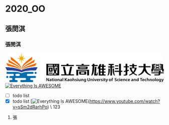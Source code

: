 # 2020_OO
## 張閔淇
### 張閔淇
![NKFUST](nkust.png "第一科大")
[![Everything Is AWESOME](https://img.youtube.com/vi/StTqXEQ2l-Y/0.jpg)](https://www.youtube.com/watch?v=StTqXEQ2l-Y "Everything Is AWESOME")
- [ ] todo list
- [x] todo list
[![Everything Is AWESOME](https://img.youtube.com/watch?v=sSm2dRarhPo)(https://www.youtube.com/watch?v=sSm2dRarhPo)
\ 123 
1. 張
